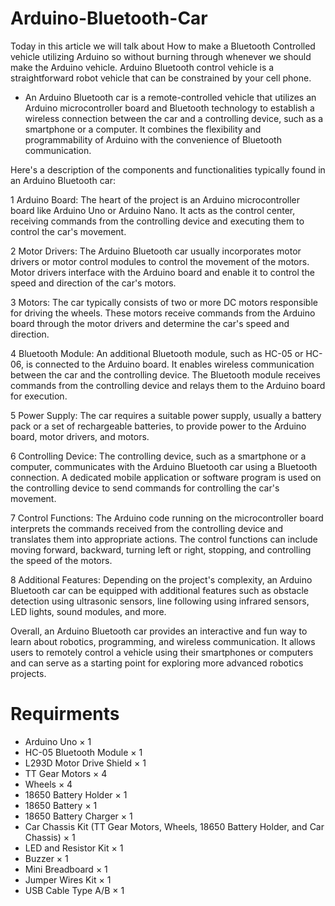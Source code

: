 # Arduino-Bluetooth-Car
Today in this article we will talk about How to make a Bluetooth Controlled vehicle utilizing Arduino so without burning through whenever we should make the Arduino vehicle. Arduino Bluetooth control vehicle is a straightforward robot vehicle that can be constrained by your cell phone.


* An Arduino Bluetooth car is a remote-controlled vehicle that utilizes an Arduino microcontroller board and Bluetooth technology to establish a wireless connection between the car and a controlling device, such as a smartphone or a computer. It combines the flexibility and programmability of Arduino with the convenience of Bluetooth communication.

Here's a description of the components and functionalities typically found in an Arduino Bluetooth car:

1 Arduino Board: The heart of the project is an Arduino microcontroller board like Arduino Uno or Arduino Nano. It acts as the control center, receiving commands from the controlling device and executing them to control the car's movement.

2 Motor Drivers: The Arduino Bluetooth car usually incorporates motor drivers or motor control modules to control the movement of the motors. Motor drivers interface with the Arduino board and enable it to control the speed and direction of the car's motors.

3 Motors: The car typically consists of two or more DC motors responsible for driving the wheels. These motors receive commands from the Arduino board through the motor drivers and determine the car's speed and direction.

4 Bluetooth Module: An additional Bluetooth module, such as HC-05 or HC-06, is connected to the Arduino board. It enables wireless communication between the car and the controlling device. The Bluetooth module receives commands from the controlling device and relays them to the Arduino board for execution.

5 Power Supply: The car requires a suitable power supply, usually a battery pack or a set of rechargeable batteries, to provide power to the Arduino board, motor drivers, and motors.

6 Controlling Device: The controlling device, such as a smartphone or a computer, communicates with the Arduino Bluetooth car using a Bluetooth connection. A dedicated mobile application or software program is used on the controlling device to send commands for controlling the car's movement.

7 Control Functions: The Arduino code running on the microcontroller board interprets the commands received from the controlling device and translates them into appropriate actions. The control functions can include moving forward, backward, turning left or right, stopping, and controlling the speed of the motors.

8 Additional Features: Depending on the project's complexity, an Arduino Bluetooth car can be equipped with additional features such as obstacle detection using ultrasonic sensors, line following using infrared sensors, LED lights, sound modules, and more.

Overall, an Arduino Bluetooth car provides an interactive and fun way to learn about robotics, programming, and wireless communication. It allows users to remotely control a vehicle using their smartphones or computers and can serve as a starting point for exploring more advanced robotics projects.


# Requirments
* Arduino Uno	× 1	
* HC-05 Bluetooth Module	× 1	
* L293D Motor Drive Shield	× 1	
* TT Gear Motors	× 4	
* Wheels	× 4	
* 18650 Battery Holder	× 1	
* 18650 Battery	× 1	
* 18650 Battery Charger	× 1	
* Car Chassis Kit (TT Gear Motors, Wheels, 18650 Battery Holder, and Car Chassis)	× 1	
* LED and Resistor Kit	× 1	
* Buzzer	× 1	
* Mini Breadboard	× 1	
* Jumper Wires Kit	× 1	
* USB Cable Type A/B	× 1	
